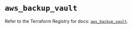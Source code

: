# `aws_backup_vault`

Refer to the Terraform Registry for docs: [`aws_backup_vault`](https://registry.terraform.io/providers/hashicorp/aws/5.39.1/docs/resources/backup_vault).
